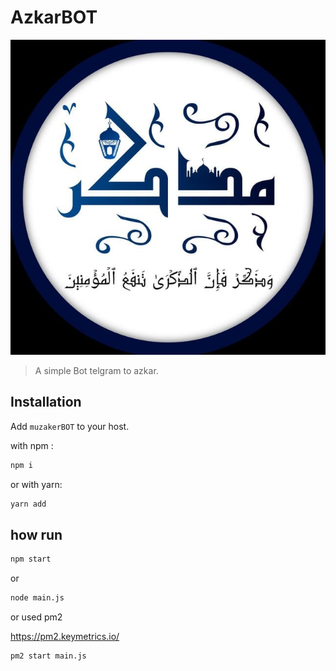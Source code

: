 # AzkarBOT

![logo](https://github.com/muzaker/telegramBot/raw/main/logo.jpg)

> A simple Bot telgram to azkar.

## Installation

Add `muzakerBOT` to your host.

with npm :

```bash
npm i
```

or with yarn:

```bash
yarn add
```

## how run

```bash
npm start
```

or

```bash
node main.js
```

or used pm2

https://pm2.keymetrics.io/

```bash
pm2 start main.js
```
